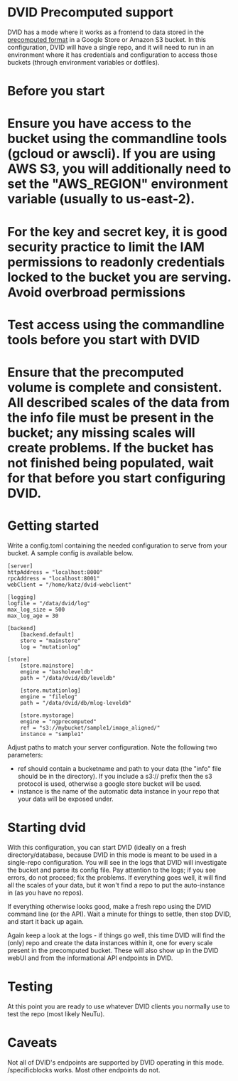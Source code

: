 DVID Precomputed support
====

DVID has a mode where it works as a frontend to data stored in the [precomputed format](https://neurodata.io/help/precomputed/) in a
Google Store or Amazon S3 bucket. In this configuration, DVID will have a single repo, and it will need to run in an environment where
it has credentials and configuration to access those buckets (through environment variables or dotfiles).

Before you start
====
# Ensure you have access to the bucket using the commandline tools (gcloud or awscli). If you are using AWS S3, you will additionally need to set the "AWS_REGION" environment variable (usually to us-east-2).
# For the key and secret key, it is good security practice to limit the IAM permissions to readonly credentials locked to the bucket you are serving. Avoid overbroad permissions
# Test access using the commandline tools before you start with DVID
# Ensure that the precomputed volume is complete and consistent. All described scales of the data from the info file must be present in the bucket; any missing scales will create problems. If the bucket has not finished being populated, wait for that before you start configuring DVID.

Getting started
====
Write a config.toml containing the needed configuration to serve from your bucket. A sample config is available below.

```
[server]
httpAddress = "localhost:8000"
rpcAddress = "localhost:8001"
webClient = "/home/katz/dvid-webclient"

[logging]
logfile = "/data/dvid/log"
max_log_size = 500
max_log_age = 30

[backend]
    [backend.default]
    store = "mainstore"
    log = "mutationlog"

[store]
    [store.mainstore]
    engine = "basholeveldb"
    path = "/data/dvid/db/leveldb"

    [store.mutationlog]
    engine = "filelog"
    path = "/data/dvid/db/mlog-leveldb"

    [store.mystorage]
    engine = "ngprecomputed"
    ref = "s3://mybucket/sample1/image_aligned/"
    instance = "sample1"
```

Adjust paths to match your server configuration. Note the following two parameters:

* ref should contain a bucketname and path to your data (the "info" file should be in the directory). If you include a s3:// prefix then the s3 protocol is used, otherwise a google store bucket will be used.
* instance is the name of the automatic data instance in your repo that your data will be exposed under.


Starting dvid
====
With this configuration, you can start DVID (ideally on a fresh directory/database, because DVID in this mode is meant to be used in a single-repo configuration. You will see in the logs that DVID will investigate the bucket and parse its config file. Pay attention to the logs; if you see errors, do not proceed; fix the problems. If everything goes well, it will find all the scales of your data, but it won't find a repo to put the auto-instance in (as you have no repos).

If everything otherwise looks good, make a fresh repo using the DVID command line (or the API). Wait a minute for things to settle, then stop DVID, and start it back up again.

Again keep a look at the logs - if things go well, this time DVID will find the (only) repo and create the data instances within it, one for every scale present in the precomputed bucket. These will also show up in the DVID webUI and from the informational API endpoints in DVID.

Testing
====
At this point you are ready to use whatever DVID clients you normally use to test the repo (most likely NeuTu).

Caveats
====
Not all of DVID's endpoints are supported by DVID operating in this mode. /specificblocks works. Most other endpoints do not.
